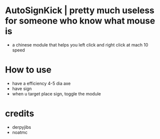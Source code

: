 # AutoSignKick | pretty much useless for someone who know what mouse is
- a chinese module that helps you left click and right click at mach 10 speed
# How to use
- have a efficiency 4-5 dia axe
- have sign
- when u target place sign, toggle the module
# credits
- derpyjibs
- noatmc
